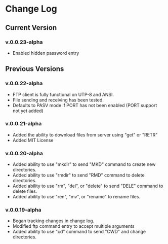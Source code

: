 # Change Log

## Current Version

### v.0.0.23-alpha

* Enabled hidden password entry

## Previous Versions

### v.0.0.22-alpha

* FTP client is fully functional on UTP-8 and ANSI.
* File sending and receiving has been tested.
* Defaults to PASV mode if PORT has not been enabled (PORT support not yet added)

### v.0.0.21-alpha

* Added the ability to download files from server using "get" or "RETR"
* Added MIT License

### v.0.0.20-alpha

* Added ability to use "mkdir" to send "MKD" command to create new directories.
* Added ability to use "rmdir" to send "RMD" command to delete directories.
* Added ability to use "rm", "del", or "delete" to send "DELE" command to delete files.
* Added ability to use "ren", "mv", or "rename" to rename files.

### v.0.0.19-alpha

* Began tracking changes in change log.
* Modified ftp command entry to accept multiple arguments
* Added ability to use "cd" command to send "CWD" and change directories.